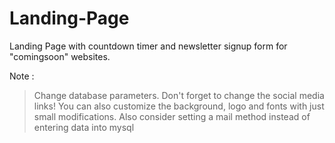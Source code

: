 # Landing-Page
Landing Page with countdown timer and newsletter signup form for "comingsoon" websites.

Note : 
> Change database parameters.
> Don't forget to change the social media links!
> You can also customize the background, logo and fonts with just small modifications. 
> Also consider setting a mail method instead of entering data into mysql
